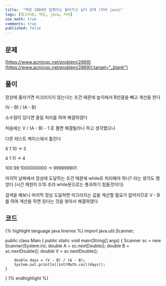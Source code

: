 ```yaml
---
title:  "백준 2869번 달팽이는 올라가고 싶다 문제 (자바 java)"
tags: [알고리즘, 백준, java, 자바]
use_math: true
comments: true
published: false
---
```


## 문제

[https://www.acmicpc.net/problem/2869](https://www.acmicpc.net/problem/2869){:target="_blank"}

## 풀이

정상에 올라가면 미끄러지지 않는다는 조건 때문에 높이에서 B만큼을 빼고 계산을 한다

(V - B) / (A - B)

소수점이 있다면 올림 처리를 하여 해결하였다

처음에는 V / (A - B) - 1 로 풀면 해결될라나 하고 생각했으나

다른 테스트 케이스에서 틀린다

4 1 10 → 3

4 1 11 → 4

100 99 1000000000 → 999999901

마지막 날짜에서 정상에 도달하는 조건 때문에 while로 처리해야 하나? 라는 생각도 했었다 (시간 제한이 0.15 초라 while문으로는 통과하기 힘들것이다)

검색을 해보니 마지막 정상 도달하면 미끄러지는 값을 계산할 필요가 없어지므로 V - B를 하여 계산을 하면 된다는 것을 찾아서 해결하였다

## 코드

{% highlight language java linenos %}
import java.util.Scanner;

public class Main {
    public static void main(String[] args) {
        Scanner sc = new Scanner(System.in);
        double A = sc.nextDouble();
        double B = sc.nextDouble();
        double V = sc.nextDouble();

        double days = (V - B) / (A - B);
        System.out.println((int)Math.ceil(days));
    }
}
{% endhighlight %}
